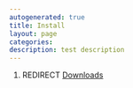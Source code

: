 ```yaml
---
autogenerated: true
title: Install
layout: page
categories: 
description: test description
---
```


1.  REDIRECT [Downloads](Downloads)

